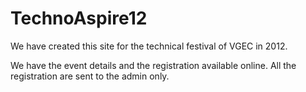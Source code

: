 TechnoAspire12
==============
We have created this site for the technical festival of VGEC in 2012.

We have the event details and the registration available online. All the registration are sent to the admin only.
